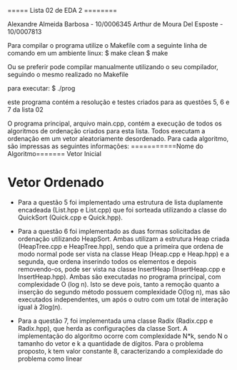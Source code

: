 ===== Lista 02 de EDA 2 ========

Alexandre Almeida Barbosa - 10/0006345
Arthur de Moura Del Esposte - 10/0007813


Para compilar o programa utilize o Makefile com a seguinte linha de comando em um ambiente linux:
$ make clean
$ make

Ou se preferir pode compilar manualmente utilizando o seu compilador, seguindo o mesmo realizado no Makefile

para executar:
$ ./prog

este programa contém a resolução e testes criados para as questões 5, 6 e 7 da lista 02

O programa principal, arquivo main.cpp, contém a execução de todos os algoritmos de ordenação criados para esta lista. Todos executam a ordenação em um vetor aleatoriamente desordenado. Para cada algoritmo, são impressas as seguintes informações:
===========Nome do Algoritmo=======
Vetor Inicial

Vetor Ordenado
===================================

- Para a questão 5 foi implementado uma estrutura de lista duplamente encadeada (List.hpp e List.cpp) que foi sorteada utilizando a classe do QuickSort (Quick.cpp e Quick.hpp).

- Para a questão 6 foi implementado as duas formas solicitadas de ordenação utilizando HeapSort. Ambas utilizam a estrutura Heap criada (HeapTree.cpp e HeapTree.hpp), sendo que a primeira que ordena de modo normal pode ser vista na classe Heap (Heap.cpp e Heap.hpp) e a segunda, que ordena inserindo todos os elementos e depois removendo-os, pode ser vista na classe InsertHeap (InsertHeap.cpp e InsertHeap.hpp). Ambas são executadas no programa principal, com complexidade O (log n). Isto se deve pois, tanto a remoção quanto a inserção do segundo método possuem complexidade O(log n), mas são executados independentes, um após o outro com um total de interação igual à 2log(n).

- Para a questão 7, foi implementada uma classe Radix (Radix.cpp e Radix.hpp), que herda as configurações da classe Sort. A implementação do algoritmo ocorre com complexidade N*k, sendo N o tamanho do vetor e k a quantidade de dígitos. Para o problema proposto, k tem valor constante 8, caracterizando a complexidade do problema como linear
